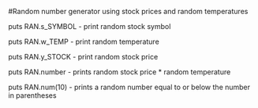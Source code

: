 #Random number generator using stock prices and random temperatures


puts RAN.s_SYMBOL - print random stock symbol

puts RAN.w_TEMP - print random temperature

puts RAN.y_STOCK - print random stock price

puts RAN.number - prints random stock price * random temperature

puts RAN.num(10) - prints a random number equal to or below the number in parentheses
